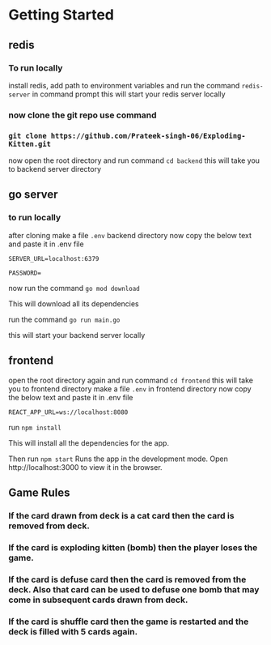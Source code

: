 
# Getting Started
## redis 
### To run locally
install redis, add path to environment variables and run the command `redis-server` in command prompt
this will start your redis server locally
### now clone the git repo use command
### `git clone https://github.com/Prateek-singh-06/Exploding-Kitten.git`
now open the root directory and run command `cd backend`
this will take you to backend server directory

## go server
### to run locally
after cloning make a file `.env` backend directory
now copy the below text and paste it in .env file

`SERVER_URL=localhost:6379`

`PASSWORD=`

now run the command `go mod download`

This will download all its dependencies

run the command `go run main.go`

this will start your backend server locally

## frontend
open the root directory again and run command `cd frontend`
this will take you to frontend directory
make a file `.env` in frontend directory
now copy the below text and paste it in .env file

`REACT_APP_URL=ws://localhost:8080`


run `npm install`

This will install all the dependencies for the app.

Then run `npm start`
Runs the app in the development mode.
Open http://localhost:3000 to view it in the browser.

## Game Rules
### If the card drawn from deck is a cat card then the card is removed from deck.
### If the card is exploding kitten (bomb) then the player loses the game.
### If the card is defuse card then the card is removed from the deck. Also that card can be used to defuse one bomb that may come in subsequent cards drawn from deck.
### If the card is shuffle card then the game is restarted and the deck is filled with 5 cards again.

